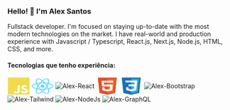 ### Hello! 👋 I'm Alex Santos
<p>Fullstack developer. I'm focused on staying up-to-date with the most modern technologies on the market. I have real-world and production experience with Javascript / Typescript, React.js, Next.js, Node.js, HTML, CSS, and more.
</p>
<h4>Tecnologias que tenho experiência:</h4>
<div style="display: inline_block">
  <img align="center" alt="Alex-Js" height="40" width="50" src="https://raw.githubusercontent.com/devicons/devicon/master/icons/javascript/javascript-plain.svg">
  <img align="center" alt="Alex-React" height="40" width="50" src="https://raw.githubusercontent.com/devicons/devicon/master/icons/react/react-original.svg">
  <img align="center" alt="Alex-React" height="40" width="50" src="https://cdn.jsdelivr.net/gh/devicons/devicon/icons/nextjs/nextjs-original-wordmark.svg">
  <img align="center" alt="Alex-HTML" height="40" width="50" src="https://raw.githubusercontent.com/devicons/devicon/master/icons/html5/html5-original.svg">
  <img align="center" alt="Alex-CSS" height="40" width="50" src="https://raw.githubusercontent.com/devicons/devicon/master/icons/css3/css3-original.svg">
  <img align="center" alt="Alex-Bootstrap" height="40" width="50" src="https://cdn.jsdelivr.net/gh/devicons/devicon/icons/bootstrap/bootstrap-original.svg">
  <img align="center" alt="Alex-Tailwind" height="100" width="120" src="https://cdn.jsdelivr.net/gh/devicons/devicon/icons/tailwindcss/tailwindcss-original-wordmark.svg">
  <img align="center" alt="Alex-NodeJs" height="50" width="60" src="https://cdn.jsdelivr.net/gh/devicons/devicon/icons/nodejs/nodejs-original-wordmark.svg">
  <img align="center" alt="Alex-GraphQL" height="40" width="50" src="https://cdn.jsdelivr.net/gh/devicons/devicon/icons/graphql/graphql-plain.svg">
</div>
<br/>
